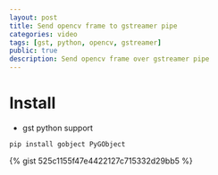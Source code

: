 ```yaml
---
layout: post
title: Send opencv frame to gstreamer pipe
categories: video
tags: [gst, python, opencv, gstreamer]
public: true
description: Send opencv frame over gstreamer pipe
---
```


# Install 
- gst python support


```
pip install gobject PyGObject
```

{% gist 525c1155f47e4422127c715332d29bb5 %}